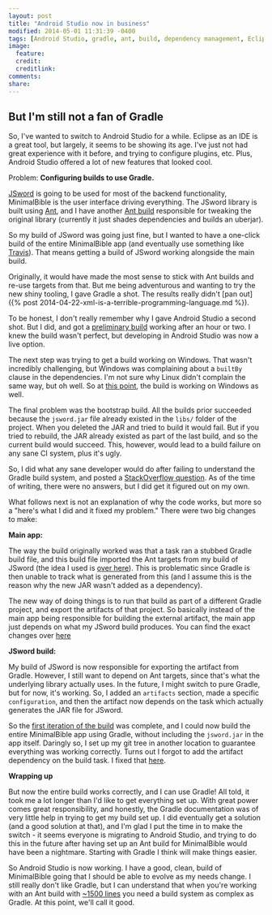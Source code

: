 ```yaml
---
layout: post
title: "Android Studio now in business"
modified: 2014-05-01 11:31:39 -0400
tags: [Android Studio, gradle, ant, build, dependency management, Eclipse]
image:
  feature: 
  credit: 
  creditlink: 
comments: 
share: 
---
```


But I'm still not a fan of Gradle
---------------------------------
 
So, I've wanted to switch to Android Studio for a while. Eclipse as an IDE is a great tool, but largely, it seems to be showing its age. I've just not had great experience with it before, and trying to configure plugins, etc. Plus, Android Studio offered a lot of new features that looked cool.
 
Problem: **Configuring builds to use Gradle.**
 
[JSword](http://www.crosswire.org/jsword/) is going to be used for most of the backend functionality, MinimalBible is the user interface driving everything. The JSword library is built using [Ant](http://ant.apache.org/), and I have another [Ant build](https://github.com/MinimalBible/jsword-minimalbible/blob/b09021b56d8c75d21024e2d693ad00fcb3389790/build.xml) responsible for tweaking the original library (currently it just shades dependencies and builds an uberjar).
 
So my build of JSword was going just fine, but I wanted to have a one-click build of the entire MinimalBible app (and eventually use something like [Travis](https://travis-ci.org/)). That means getting a build of JSword working alongside the main build.
 
Originally, it would have made the most sense to stick with Ant builds and re-use targets from that. But me being adventurous and wanting to try the new shiny tooling, I gave Gradle a shot. The results really didn't [pan out]({% post 2014-04-22-xml-is-a-terrible-programming-language.md %}).
 
To be honest, I don't really remember why I gave Android Studio a second shot. But I did, and got a [preliminary build](https://github.com/MinimalBible/MinimalBible/commit/77c797d4f1621511f659557397f597fd0843a6f6) working after an hour or two. I knew the build wasn't perfect, but developing in Android Studio was now a live option.
 
The next step was trying to get a build working on Windows. That wasn't incredibly challenging, but Windows was complaining about a `builtBy` clause in the dependencies. I'm not sure why Linux didn't complain the same way, but oh well. So at [this point](https://github.com/MinimalBible/MinimalBible/commit/2818a25555902c371d94330d56d7997912f133dc), the build is working on Windows as well.
 
The final problem was the bootstrap build. All the builds prior succeeded because the `jsword.jar` file already existed in the `libs/` folder of the project. When you deleted the JAR and tried to build it would fail. But if you tried to rebuild, the JAR already existed as part of the last build, and so the current build would succeed. This, however, would lead to a build failure on any sane CI system, plus it's ugly.
 
So, I did what any sane developer would do after failing to understand the Gradle build system, and posted a [StackOverflow question](http://stackoverflow.com/questions/23397440/dynamically-add-jar-to-gradle-dependencies). As of the time of writing, there were no answers, but I did get it figured out on my own.
 
What follows next is not an explanation of why the code works, but more so a "here's what I did and it fixed my problem." There were two big changes to make:
 
**Main app:**
 
The way the build originally worked was that a task ran a stubbed Gradle build file, and this build file imported the Ant targets from my build of JSword (the idea I used is [over here](http://www.kellyrob99.com/blog/2011/09/18/using-gradle-to-bootstrap-your-legacy-ant-builds/)). This is problematic since Gradle is then unable to track what is generated from this (and I assume this is the reason why the new JAR wasn't added as a dependency).
 
The new way of doing things is to run that build as part of a different Gradle project, and export the artifacts of that project. So basically instead of the main app being responsible for building the external artifact, the main app just depends on what my JSword build produces. You can find the exact changes over [here](https://github.com/MinimalBible/MinimalBible/commit/7533f73f98835c02abfb4333784557b53f830215)
 
**JSword build:**
 
My build of JSword is now responsible for exporting the artifact from Gradle. However, I still want to depend on Ant targets, since that's what the underlying library actually uses. In the future, I might switch to pure Gradle, but for now, it's working. So, I added an `artifacts` section, made a specific `configuration`, and then the artifact now depends on the task which actually generates the JAR file for JSword.
 
So the [first iteration of the build](https://github.com/MinimalBible/jsword-minimalbible/commit/7e0eaee2015dfccf63c7b2f458bdb8bfba4033ad) was complete, and I could now build the entire MinimalBible app using Gradle, without including the `jsword.jar` in the app itself. Daringly so, I set up my git tree in another location to guarantee everything was working correctly. Turns out I forgot to add the artifact dependency on the build task. I fixed that [here](https://github.com/MinimalBible/jsword-minimalbible/commit/b09021b56d8c75d21024e2d693ad00fcb3389790).
 
**Wrapping up**
 
But now the entire build works correctly, and I can use Gradle! All told, it took me a lot longer than I'd like to get everything set up. With great power comes great responsibility, and honestly, the Gradle documentation was of very little help in trying to get my build set up. I did eventually get a solution (and a good solution at that), and I'm glad I put the time in to make the switch - it seems everyone is migrating to Android Studio, and trying to do this in the future after having set up an Ant build for MinimalBible would have been a nightmare. Starting with Gradle I think will make things easier.
 
So Android Studio is now working. I have a good, clean, build of MinimalBible going that I should be able to evolve as my needs change. I still really don't like Gradle, but I can understand that when you're working with an Ant build with [~1500 lines](https://github.com/scala/scala/blob/ca9003e453873c496c72c431f0e5f9f3eaf31511/build.xml) you need a build system as complex as Gradle. At this point, we'll call it good.
